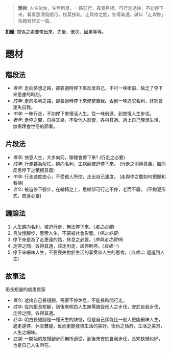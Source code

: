 > **題目**:
> 人生匆匆，生無所息，一路前行，尋覓目標。可行走過快，不妨停下來，看看那清風朗月，枝葉扶疏。走與停之間，各得其適。試以「走*與*停」為題寫作文一篇。

**扣題**: 關係之處要帶出來，先後、優次、因果等等。

# 題材
## 階段法
- *青年*: 走向夢想之路，卻要適時停下來反思自己，不可一味衝前，缺乏了停下來思慮的時刻。
- *成年*: 走向名利之路，卻要適時停下來修整自我。否則一味追求名利，終究會迷失自我。
- *中年*: 一昧行走，不如停下來慢活人生。從一味前進，到放慢人生步伐。
- *老年*: 走停之間，自得其樂，不受他人影響，各得其適。過上自己理想生活，無需理會世俗的節奏。

## 片段法
- *青年*: 快意人生，大步向前，哪裡會停下來? (行走之必要)
- *成年*: 行走甚為匆忙，趨向名利，生病而被迫停下來。 (行走之消極意義，繼而反思停下之積極意義)
- *中年*: 行走速度由心，不受他人所控，走出自己速度。 (走與停之間如何把握和看待)
- *老年*: 被迫停下腳步，在輪椅之上，思維卻可行走不停，老而不廢。 (不拘泥形式，放逐心靈)

## 議論法
1. 人生趨向名利，被迫行走，無法停下來。(*走之必要*)
2. 且放慢腳步，思索人生，不要被社會影響。(*停之必要*)
3. 停下來是為了走更遠的路，休息之必要。(*停與走之關係*)
4. 走停之間，各得其適，該走則走，該停則停。(*自處一*)
5. 停下來細味人生，不要喪失對於生活的享受和人生的思考。(*自處二*: 遞進到人生)

## 故事法
用長短腳的病患貫穿
- *青年*: 遮掩自己長短腳，需要不停休息，不能長時間行走。
- *成年*: 從抗拒長短腳，到後來明白人生無需跟從他人之步伐，安於自我步伐，走停之間，各得其適。
- *壯年*: 明白長短腳是一種天生的缺憾，但是自己卻能比一般人更能細味人生，邊走邊停，休息雙腿，反而更能發現生活的美好。街角之恬靜，生活之美景，人生之細味。
- *立論*: 一開始的放慢腳步而無所適從，到後來安於自我步伐，長短缺憾也好，也是自己人生所在。
